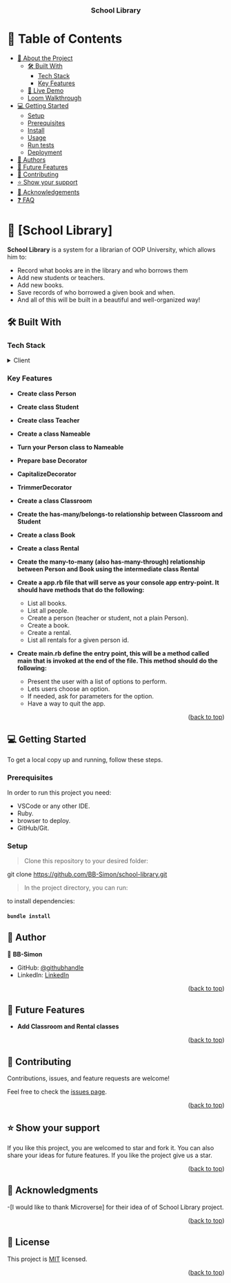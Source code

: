 <a name="readme-top"></a>

<div align="center">
  <h3><b>School Library</b></h3>
</div>

<!-- TABLE OF CONTENTS -->

# 📗 Table of Contents

- [📖 About the Project](#about-project)
  - [🛠 Built With](#built-with)
    - [Tech Stack](#tech-stack)
    - [Key Features](#key-features)
  - [🚀 Live Demo](#live-demo)
  - [Loom Walkthrough](#loom)
- [💻 Getting Started](#getting-started)
  - [Setup](#setup)
  - [Prerequisites](#prerequisites)
  - [Install](#install)
  - [Usage](#usage)
  - [Run tests](#run-tests)
  - [Deployment](#triangular_flag_on_post-deployment)
- [👥 Authors](#authors)
- [🔭 Future Features](#future-features)
- [🤝 Contributing](#contributing)
- [⭐️ Show your support](#support)
- [🙏 Acknowledgements](#acknowledgements)
- [❓ FAQ](#faq)


<!-- PROJECT DESCRIPTION -->

# 📖 [School Library] <a name="about-project"></a>

**School Library** is a system for a librarian of OOP University, which allows him to:
* Record what books are in the library and who borrows them
* Add new students or teachers.
* Add new books.
* Save records of who borrowed a given book and when.
* And all of this will be built in a beautiful and well-organized way!

## 🛠 Built With <a name="built-with"></a>

### Tech Stack <a name="tech-stack"></a>

<details>
  <summary>Client</summary>
  <ul>
    <li><a href="https://github.com/BB-Simon/">yml for linters</a></li>
    <li><a href="https://github.com">GIT/Github</a></li>
    <li><a href="https://www.ruby-lang.org/en/">Ruby</a></li>
  </ul>
</details>

<!-- Features -->

### Key Features <a name="key-features"></a>
- **Create class Person**
- **Create class Student**
- **Create class Teacher**
- **Create a class Nameable**
- **Turn your Person class to Nameable**
- **Prepare base Decorator**
- **CapitalizeDecorator**
- **TrimmerDecorator**
- **Create a class Classroom**
- **Create the has-many/belongs-to relationship between Classroom and Student**
- **Create a class Book**
- **Create a class Rental**
- **Create the many-to-many (also has-many-through) relationship between Person and Book using the intermediate class Rental**
- **Create a app.rb file that will serve as your console app entry-point. It should have methods that do the following:**
  * List all books.
  * List all people.
  * Create a person (teacher or student, not a plain Person).
  * Create a book.
  * Create a rental.
  * List all rentals for a given person id.

- **Create main.rb define the entry point, this will be a method called main that is invoked at the end of the file. This method should do the following:**
  * Present the user with a list of options to perform.
  * Lets users choose an option.
  * If needed, ask for parameters for the option.
  * Have a way to quit the app.

<p align="right">(<a href="#readme-top">back to top</a>)</p>

<!-- GETTING STARTED -->

## 💻 Getting Started <a name="getting-started"></a>

To get a local copy up and running, follow these steps.

### Prerequisites

In order to run this project you need:
- VSCode or any other IDE.
- Ruby.
- browser to deploy.
- GitHub/Git.

### Setup

> Clone this repository to your desired folder:

git clone https://github.com/BB-Simon/school-library.git

> In the project directory, you can run:

to install dependencies:
#### `bundle install`

<!-- AUTHORS -->

## 👤 Author <a name="authors"></a>

👤  **BB-Simon**

- GitHub: [@githubhandle](https://github.com/BB-Simon) 
- LinkedIn: [LinkedIn](https://www.linkedin.com/in/bb-simon/) 

<p align="right">(<a href="#readme-top">back to top</a>)</p>

<!-- FUTURE FEATURES -->

## 🔭 Future Features <a name="future-features"></a>

- **Add Classroom and Rental classes**

<p align="right">(<a href="#readme-top">back to top</a>)</p>

<!-- CONTRIBUTING -->

## 🤝 Contributing <a name="contributing"></a>

Contributions, issues, and feature requests are welcome!

Feel free to check the [issues page](https://github.com/BB-Simon/school-library/issues).

<p align="right">(<a href="#readme-top">back to top</a>)</p>

<!-- SUPPORT -->

## ⭐️ Show your support <a name="support"></a>

If you like this project, you are welcomed to star and fork it. You can also share your ideas for future features. If you like the project give us a star.

<p align="right">(<a href="#readme-top">back to top</a>)</p>

<!-- ACKNOWLEDGEMENTS -->

## 🙏 Acknowledgments <a name="acknowledgements"></a>

-[I would like to thank Microverse] for their idea of of School Library project.

<p align="right">(<a href="#readme-top">back to top</a>)</p>

<!-- LICENSE -->

## 📝 License <a name="license"></a>

This project is [MIT](./LICENSE) licensed.
<p align="right">(<a href="#readme-top">back to top</a>)</p>
